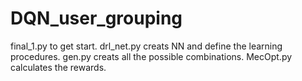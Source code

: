 # DQN_user_grouping
final_1.py to get start.
drl_net.py creats NN and define the learning procedures.
gen.py creats all the possible combinations.
MecOpt.py calculates the rewards.
